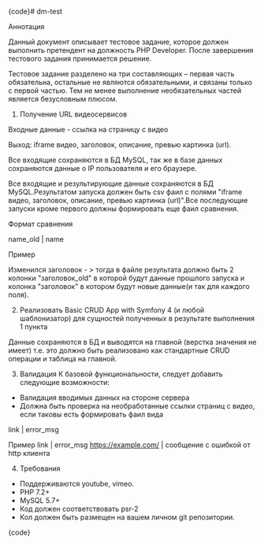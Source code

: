 {code}# dm-test

Аннотация

Данный документ описывает тестовое задание, которое должен выполнить претендент на должность PHP Developer.
После завершения тестового задания принимается решение.

Тестовое задание разделено на три составляющих – первая часть обязательна, остальные не являются обязательными, и связаны только с первой частью. Тем не менее выполнение необязательных частей является безусловным плюсом.

1. Получение URL видеосервисов

Входные данные - ссылка на страницу с видео

Выход: iframe видео, заголовок, описание, превью картинка (url).

Все входящие сохраняются в БД MySQL, так же в базе данных сохраняются данные о IP пользователя и его браузере.

Все входящие и результирующие данные сохраняются в БД MySQL.Результатом запуска должен быть csv фаил с полями "iframe видео, заголовок, описание, превью картинка (url)".Все последующие запуски кроме первого должны формировать еще фаил сравнения.

Формат сравнения

name_old | name

Пример

Изменился заголовок - > тогда в файле результата должно быть 2 колонки "заголовок_old" в которой будут данные прошлого запуска и колонка "заголовок" в котором будут новые данные(и так для каждого поля).

2. Реализовать Basic CRUD App with Symfony 4 (и любой шаблонизатор) для сущностей полученных в результате выполнения 1 пункта

Данные сохраняются в БД и выводятся на главной (верстка значения не имеет) т.е. это должно быть реализовано как стандартные CRUD операции и таблица на главной.

3. Валидация
К базовой функциональности, следует добавить следующие возможности:

- Валидация вводимых данных на стороне сервера
- Должна быть проверка на необработанные ссылки страниц с видео, если таковы есть формировать фаил вида

link | error_msg

Пример
link | error_msg
https://example.com/ | сообщение с ошибкой от http клиента

4. Требования

- Поддерживаются youtube, vimeo.
- PHP 7.2+
- MySQL 5.7+
- Код должен соответствовать psr-2
- Кол должен быть размещен на вашем личном git репозитории.

{code}
